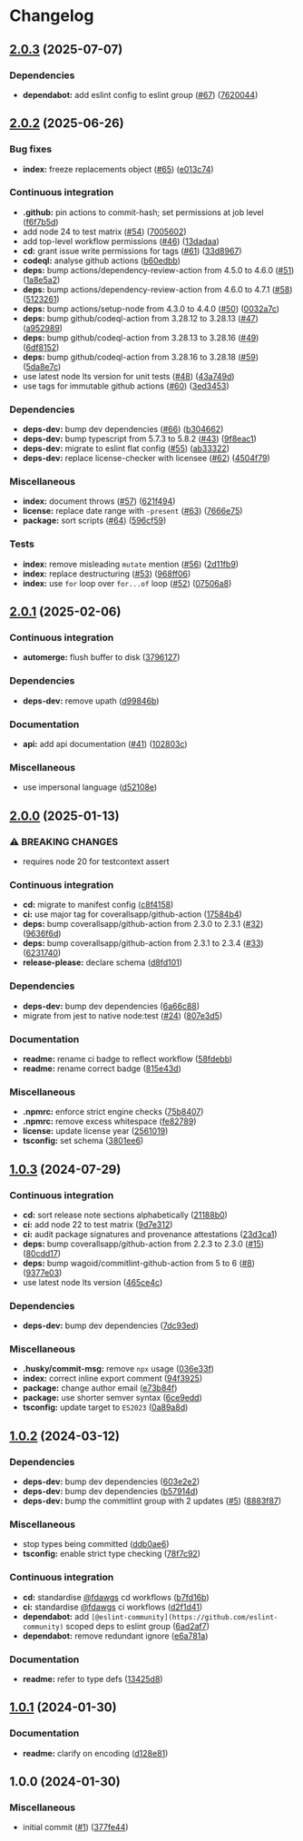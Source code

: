 # Changelog

## [2.0.3](https://github.com/Fdawgs/fix-latin1-to-utf8/compare/v2.0.2...v2.0.3) (2025-07-07)


### Dependencies

* **dependabot:** add eslint config to eslint group ([#67](https://github.com/Fdawgs/fix-latin1-to-utf8/issues/67)) ([7620044](https://github.com/Fdawgs/fix-latin1-to-utf8/commit/762004465041a56588b326fa887fec5f377a4d91))

## [2.0.2](https://github.com/Fdawgs/fix-latin1-to-utf8/compare/v2.0.1...v2.0.2) (2025-06-26)


### Bug fixes

* **index:** freeze replacements object ([#65](https://github.com/Fdawgs/fix-latin1-to-utf8/issues/65)) ([e013c74](https://github.com/Fdawgs/fix-latin1-to-utf8/commit/e013c74d944c6e6c11a7c978f17ae1f8db69461b))


### Continuous integration

* **.github:** pin actions to commit-hash; set permissions at job level ([f6f7b5d](https://github.com/Fdawgs/fix-latin1-to-utf8/commit/f6f7b5daad35da445ecccb4b432d646f8429f1f8))
* add node 24 to test matrix ([#54](https://github.com/Fdawgs/fix-latin1-to-utf8/issues/54)) ([7005602](https://github.com/Fdawgs/fix-latin1-to-utf8/commit/7005602b5fc8bd28fd0117d383f1ed6af39f2c70))
* add top-level workflow permissions ([#46](https://github.com/Fdawgs/fix-latin1-to-utf8/issues/46)) ([13dadaa](https://github.com/Fdawgs/fix-latin1-to-utf8/commit/13dadaa60c6739a537ac1c785aaaa85b1954a4a0))
* **cd:** grant issue write permissions for tags ([#61](https://github.com/Fdawgs/fix-latin1-to-utf8/issues/61)) ([33d8967](https://github.com/Fdawgs/fix-latin1-to-utf8/commit/33d8967f642cc832e84baccc5d716ce7dc66329e))
* **codeql:** analyse github actions ([b60edbb](https://github.com/Fdawgs/fix-latin1-to-utf8/commit/b60edbbc58c22eae206583f73a748032ab4a5890))
* **deps:** bump actions/dependency-review-action from 4.5.0 to 4.6.0 ([#51](https://github.com/Fdawgs/fix-latin1-to-utf8/issues/51)) ([1a8e5a2](https://github.com/Fdawgs/fix-latin1-to-utf8/commit/1a8e5a2b67228abd05a5777868b8945dba8d6986))
* **deps:** bump actions/dependency-review-action from 4.6.0 to 4.7.1 ([#58](https://github.com/Fdawgs/fix-latin1-to-utf8/issues/58)) ([5123261](https://github.com/Fdawgs/fix-latin1-to-utf8/commit/5123261f873d7df5d26bb696cc1f69340657d20a))
* **deps:** bump actions/setup-node from 4.3.0 to 4.4.0 ([#50](https://github.com/Fdawgs/fix-latin1-to-utf8/issues/50)) ([0032a7c](https://github.com/Fdawgs/fix-latin1-to-utf8/commit/0032a7c055cdf62bea799619f9c60b86bfd687f5))
* **deps:** bump github/codeql-action from 3.28.12 to 3.28.13 ([#47](https://github.com/Fdawgs/fix-latin1-to-utf8/issues/47)) ([a952989](https://github.com/Fdawgs/fix-latin1-to-utf8/commit/a952989299aec06c8310665dc7eaa4bc2d26aa71))
* **deps:** bump github/codeql-action from 3.28.13 to 3.28.16 ([#49](https://github.com/Fdawgs/fix-latin1-to-utf8/issues/49)) ([6df8152](https://github.com/Fdawgs/fix-latin1-to-utf8/commit/6df8152a838026c884e0845c92bbba8afe762597))
* **deps:** bump github/codeql-action from 3.28.16 to 3.28.18 ([#59](https://github.com/Fdawgs/fix-latin1-to-utf8/issues/59)) ([5da8e7c](https://github.com/Fdawgs/fix-latin1-to-utf8/commit/5da8e7c067d3e35f30f6ca62d44e1a5d2a73d1ea))
* use latest node lts version for unit tests ([#48](https://github.com/Fdawgs/fix-latin1-to-utf8/issues/48)) ([43a749d](https://github.com/Fdawgs/fix-latin1-to-utf8/commit/43a749d07d38660b213f48659a64a666fb21051b))
* use tags for immutable github actions ([#60](https://github.com/Fdawgs/fix-latin1-to-utf8/issues/60)) ([3ed3453](https://github.com/Fdawgs/fix-latin1-to-utf8/commit/3ed345351ea54a0495ecdeb568cca57b3e9751bc))


### Dependencies

* **deps-dev:** bump dev dependencies ([#66](https://github.com/Fdawgs/fix-latin1-to-utf8/issues/66)) ([b304662](https://github.com/Fdawgs/fix-latin1-to-utf8/commit/b3046620da6cdb1055a69b4389cd8a522a17f0dd))
* **deps-dev:** bump typescript from 5.7.3 to 5.8.2 ([#43](https://github.com/Fdawgs/fix-latin1-to-utf8/issues/43)) ([9f8eac1](https://github.com/Fdawgs/fix-latin1-to-utf8/commit/9f8eac1777ed685e901cf22c52b536f6414328b6))
* **deps-dev:** migrate to eslint flat config ([#55](https://github.com/Fdawgs/fix-latin1-to-utf8/issues/55)) ([ab33322](https://github.com/Fdawgs/fix-latin1-to-utf8/commit/ab33322026d84c2989d3d41a0dd9ec9b0dc60783))
* **deps-dev:** replace license-checker with licensee ([#62](https://github.com/Fdawgs/fix-latin1-to-utf8/issues/62)) ([4504f79](https://github.com/Fdawgs/fix-latin1-to-utf8/commit/4504f79e1968e797589c5ead0a006ebd2fc0ee22))


### Miscellaneous

* **index:** document throws ([#57](https://github.com/Fdawgs/fix-latin1-to-utf8/issues/57)) ([621f494](https://github.com/Fdawgs/fix-latin1-to-utf8/commit/621f4942e3381970e910ab452cd64a0279348533))
* **license:** replace date range with `-present` ([#63](https://github.com/Fdawgs/fix-latin1-to-utf8/issues/63)) ([7666e75](https://github.com/Fdawgs/fix-latin1-to-utf8/commit/7666e751ee109c814f4284c8ca8f2fac28f86e17))
* **package:** sort scripts ([#64](https://github.com/Fdawgs/fix-latin1-to-utf8/issues/64)) ([596cf59](https://github.com/Fdawgs/fix-latin1-to-utf8/commit/596cf592e5a8705547d157172dd2671d9f88ce7b))


### Tests

* **index:** remove misleading `mutate` mention ([#56](https://github.com/Fdawgs/fix-latin1-to-utf8/issues/56)) ([2d11fb9](https://github.com/Fdawgs/fix-latin1-to-utf8/commit/2d11fb9f73487ea921916c07df9c6f6c3ed3dbfe))
* **index:** replace destructuring ([#53](https://github.com/Fdawgs/fix-latin1-to-utf8/issues/53)) ([968ff06](https://github.com/Fdawgs/fix-latin1-to-utf8/commit/968ff0646cef42fc95b929128479aff2842ea008))
* **index:** use `for` loop over `for...of` loop ([#52](https://github.com/Fdawgs/fix-latin1-to-utf8/issues/52)) ([07506a8](https://github.com/Fdawgs/fix-latin1-to-utf8/commit/07506a84f63c11fbaeaf80f401f851898003cb8a))

## [2.0.1](https://github.com/Fdawgs/fix-latin1-to-utf8/compare/v2.0.0...v2.0.1) (2025-02-06)


### Continuous integration

* **automerge:** flush buffer to disk ([3796127](https://github.com/Fdawgs/fix-latin1-to-utf8/commit/379612718f35e205151f992ea5d586945f365d8c))


### Dependencies

* **deps-dev:** remove upath ([d99846b](https://github.com/Fdawgs/fix-latin1-to-utf8/commit/d99846b1de4c9722fde7f93c289b0a474fcfdbfc))


### Documentation

* **api:** add api documentation ([#41](https://github.com/Fdawgs/fix-latin1-to-utf8/issues/41)) ([102803c](https://github.com/Fdawgs/fix-latin1-to-utf8/commit/102803cb45b57893df2b52c7fc394f08b2163b73))


### Miscellaneous

* use impersonal language ([d52108e](https://github.com/Fdawgs/fix-latin1-to-utf8/commit/d52108eaccd9d5d2a45026b663cf771677a2d1ed))

## [2.0.0](https://github.com/Fdawgs/fix-latin1-to-utf8/compare/v1.0.3...v2.0.0) (2025-01-13)


### ⚠ BREAKING CHANGES

* requires node 20 for testcontext assert

### Continuous integration

* **cd:** migrate to manifest config ([c8f4158](https://github.com/Fdawgs/fix-latin1-to-utf8/commit/c8f41587e2b825c86a093c3d585f943641433888))
* **ci:** use major tag for coverallsapp/github-action ([17584b4](https://github.com/Fdawgs/fix-latin1-to-utf8/commit/17584b4a8f7daa79fedb13348e7bdfb752947473))
* **deps:** bump coverallsapp/github-action from 2.3.0 to 2.3.1 ([#32](https://github.com/Fdawgs/fix-latin1-to-utf8/issues/32)) ([9636f6d](https://github.com/Fdawgs/fix-latin1-to-utf8/commit/9636f6d29b3e12120e398710f2d42ec5d4f1b8d8))
* **deps:** bump coverallsapp/github-action from 2.3.1 to 2.3.4 ([#33](https://github.com/Fdawgs/fix-latin1-to-utf8/issues/33)) ([6231740](https://github.com/Fdawgs/fix-latin1-to-utf8/commit/62317407cd11ade0764e5589af968f2557900a71))
* **release-please:** declare schema ([d8fd101](https://github.com/Fdawgs/fix-latin1-to-utf8/commit/d8fd101951aaf080a1e35b669f89d55b40956076))


### Dependencies

* **deps-dev:** bump dev dependencies ([6a66c88](https://github.com/Fdawgs/fix-latin1-to-utf8/commit/6a66c8856636428e9900fff6e8830d99c243dd53))
* migrate from jest to native node:test ([#24](https://github.com/Fdawgs/fix-latin1-to-utf8/issues/24)) ([807e3d5](https://github.com/Fdawgs/fix-latin1-to-utf8/commit/807e3d52d05330c89e6763414f8022e843fa5a02))


### Documentation

* **readme:** rename ci badge to reflect workflow ([58fdebb](https://github.com/Fdawgs/fix-latin1-to-utf8/commit/58fdebb897491a02d7087991fd96d73319866bbc))
* **readme:** rename correct badge ([815e43d](https://github.com/Fdawgs/fix-latin1-to-utf8/commit/815e43d6835d92e9cf33d764d7afa00e5f238a70))


### Miscellaneous

* **.npmrc:** enforce strict engine checks ([75b8407](https://github.com/Fdawgs/fix-latin1-to-utf8/commit/75b84073abca95fd64c3ca92ea27e7f4ed12595a))
* **.npmrc:** remove excess whitespace ([fe82789](https://github.com/Fdawgs/fix-latin1-to-utf8/commit/fe82789ffd9a93234e60a3db2febcc59244fc73c))
* **license:** update license year ([2561019](https://github.com/Fdawgs/fix-latin1-to-utf8/commit/2561019fc6743d13ed625ca68cab866823f12587))
* **tsconfig:** set schema ([3801ee6](https://github.com/Fdawgs/fix-latin1-to-utf8/commit/3801ee68e5821621cb2488af1e594b068a691515))

## [1.0.3](https://github.com/Fdawgs/fix-latin1-to-utf8/compare/v1.0.2...v1.0.3) (2024-07-29)


### Continuous integration

* **cd:** sort release note sections alphabetically ([21188b0](https://github.com/Fdawgs/fix-latin1-to-utf8/commit/21188b083712e4344fb81df1054de0b36344c029))
* **ci:** add node 22 to test matrix ([9d7e312](https://github.com/Fdawgs/fix-latin1-to-utf8/commit/9d7e312aab9a5fbc317a92ae5390b42c0c83b04b))
* **ci:** audit package signatures and provenance attestations ([23d3ca1](https://github.com/Fdawgs/fix-latin1-to-utf8/commit/23d3ca10c9672a4917aabd931f0d18ac5d6de916))
* **deps:** bump coverallsapp/github-action from 2.2.3 to 2.3.0 ([#15](https://github.com/Fdawgs/fix-latin1-to-utf8/issues/15)) ([80cdd17](https://github.com/Fdawgs/fix-latin1-to-utf8/commit/80cdd172b9986080cb95ccf739c9272c13b20446))
* **deps:** bump wagoid/commitlint-github-action from 5 to 6 ([#8](https://github.com/Fdawgs/fix-latin1-to-utf8/issues/8)) ([9377e03](https://github.com/Fdawgs/fix-latin1-to-utf8/commit/9377e03443d58ea6c71e681e25d043dc09afecee))
* use latest node lts version ([465ce4c](https://github.com/Fdawgs/fix-latin1-to-utf8/commit/465ce4c98c118ce24190db7f353c5772ad004141))


### Dependencies

* **deps-dev:** bump dev dependencies ([7dc93ed](https://github.com/Fdawgs/fix-latin1-to-utf8/commit/7dc93ededce10b5f76266331355b9f3e0ec51624))


### Miscellaneous

* **.husky/commit-msg:** remove `npx` usage ([036e33f](https://github.com/Fdawgs/fix-latin1-to-utf8/commit/036e33f591700db25132a81b846ccc3ba451422f))
* **index:** correct inline export comment ([94f3925](https://github.com/Fdawgs/fix-latin1-to-utf8/commit/94f392501dc920fa599eaac8fe096dce1a03ada7))
* **package:** change author email ([e73b84f](https://github.com/Fdawgs/fix-latin1-to-utf8/commit/e73b84f43dc029c901aca70b2a7ef64d32e6d38b))
* **package:** use shorter semver syntax ([6ce9edd](https://github.com/Fdawgs/fix-latin1-to-utf8/commit/6ce9edd41743abab2c7d105fdc758d3812889f63))
* **tsconfig:** update target to `ES2023` ([0a89a8d](https://github.com/Fdawgs/fix-latin1-to-utf8/commit/0a89a8de1940b8fe61ee75cac130414b7c89c481))

## [1.0.2](https://github.com/Fdawgs/fix-latin1-to-utf8/compare/v1.0.1...v1.0.2) (2024-03-12)


### Dependencies

* **deps-dev:** bump dev dependencies ([603e2e2](https://github.com/Fdawgs/fix-latin1-to-utf8/commit/603e2e2e531d1eeb2c72a82cecebbad21e6b7347))
* **deps-dev:** bump dev dependencies ([b57914d](https://github.com/Fdawgs/fix-latin1-to-utf8/commit/b57914dbe17fe1f13be4a117af65de0b3fb4db02))
* **deps-dev:** bump the commitlint group with 2 updates ([#5](https://github.com/Fdawgs/fix-latin1-to-utf8/issues/5)) ([8883f87](https://github.com/Fdawgs/fix-latin1-to-utf8/commit/8883f87b7bedb3f11c5d335cf61f3bffec044189))


### Miscellaneous

* stop types being committed ([ddb0ae6](https://github.com/Fdawgs/fix-latin1-to-utf8/commit/ddb0ae60ca78e8d009491d8cce80a467c9a71481))
* **tsconfig:** enable strict type checking ([78f7c92](https://github.com/Fdawgs/fix-latin1-to-utf8/commit/78f7c92cd92917a0b4b9084f015ecfee006672d4))


### Continuous integration

* **cd:** standardise [@fdawgs](https://github.com/fdawgs) cd workflows ([b7fd16b](https://github.com/Fdawgs/fix-latin1-to-utf8/commit/b7fd16b5a1984f31b86f6ca011fa0103ab789d8d))
* **ci:** standardise [@fdawgs](https://github.com/fdawgs) ci workflows ([d2f1d41](https://github.com/Fdawgs/fix-latin1-to-utf8/commit/d2f1d413c5afbb7dbc67c1ba2a0472a69361b2f0))
* **dependabot:** add `[@eslint-community](https://github.com/eslint-community)` scoped deps to eslint group ([6ad2af7](https://github.com/Fdawgs/fix-latin1-to-utf8/commit/6ad2af732659dfa58bf23369cd1d3cfc5347a687))
* **dependabot:** remove redundant ignore ([e6a781a](https://github.com/Fdawgs/fix-latin1-to-utf8/commit/e6a781aaf0c0f17c61d8f942d46c47244f8fe80b))


### Documentation

* **readme:** refer to type defs ([13425d8](https://github.com/Fdawgs/fix-latin1-to-utf8/commit/13425d831cdb891d08543d68f91651c17bc2a984))

## [1.0.1](https://github.com/Fdawgs/fix-latin1-to-utf8/compare/v1.0.0...v1.0.1) (2024-01-30)


### Documentation

* **readme:** clarify on encoding ([d128e81](https://github.com/Fdawgs/fix-latin1-to-utf8/commit/d128e81379e62dd1ca2462039f945437f81f8a2c))

## 1.0.0 (2024-01-30)


### Miscellaneous

* initial commit ([#1](https://github.com/Fdawgs/fix-latin1-to-utf8/issues/1)) ([377fe44](https://github.com/Fdawgs/fix-latin1-to-utf8/commit/377fe445260bb84eaf5e0fc86061d88495820116))

